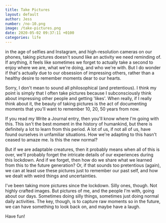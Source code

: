 ```yaml
---
title: Take Pictures
layout: default
author: Jess
number: /no-10.png
image: /take-pictures.png
date: 2020-05-02 09:37:11 +0100
categories: life
---
```


in the age of selfies and Instagram, and high-resolution cameras on our phones, taking pictures doesn't sound like an activity we need reminding of. If anything, it feels like sometimes we forget to actually take a second to enjoy where we are, what we're doing, and who we're with. But I do wonder if that's actually due to our obsession of impressing others, rather than a healthy desire to remember moments dear to our hearts.

Sorry, I don't mean to sound all philosophical (and pretentious). I think my point is simply that I often take pictures because I subconsciously think about impressing other people and getting 'likes'. When really, if I really think about it, the beauty of taking pictures is the act of documenting moments that you'll want to remember 10, 20, 50 years from now.

If you read my Write a Journal entry, then you'll know where I'm going with this. This isn't the best moment in the history of humankind, but there is definitely a lot to learn from this period. A lot of us, if not all of us, have found ourselves in unfamiliar situations. How we're adapting to this hasn't ceased to amaze me. Is this the new normal?

But if we are adaptable creatures, then it probably means when all of this is over, we'll probably forget the intricate details of our experiences during this lockdown. And if we forget, then how do we share what we learned from this to the future generation? Or, if that sounds too pretentious (again), we can at least use these pictures just to remember our past self, and how we dealt with weird things and uncertainties.

I've been taking more pictures since the lockdown. Silly ones, though. Not highly crafted images. But pictures of me, and the people I'm with, going about our days. Sometimes doing silly things, sometimes just doing normal daily activities. The key, though, is to capture raw moments so in the future, we can have something to look back on, and maybe have a laugh.

Have fun!
